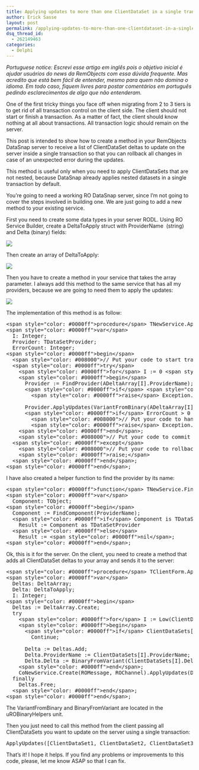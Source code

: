 ```yaml
---
title: Applying updates to more than one ClientDataSet in a single transaction with RemObjects SDK
author: Erick Sasse
layout: post
permalink: /applying-updates-to-more-than-one-clientdataset-in-a-single-transaction/
dsq_thread_id:
  - 262149463
categories:
  - Delphi
---
```

*Portuguese notice: Escrevi esse artigo em inglês pois o objetivo inicial é ajudar usuários do news da RemObjects com essa dúvida frequente. Mas acredito que está bem fácil de entender, mesmo para quem não domina o idioma. Em todo caso, fiquem livres para postar comentários em português pedindo esclarecimentos de algo que não entenderam.*

One of the first tricky things you face off when migrating from 2 to 3 tiers is to get rid of all transaction control on the client side. The client should not start or finish a transaction. As&nbsp;a matter of fact, the client should know nothing at all about transactions. All transaction logic should remain on the server.

This post is intended to show how to create a method in your RemObjects DataSnap server to receive a list of ClientDataSet deltas to update on the server inside a single transaction so that you can rollback all changes in case of an unexpected error during the updates.

This method is useful only when you need to apply ClientDataSets that are not nested, because DataSnap already applies nested datasets in a single transaction by default. 

You&#8217;re going to need a working RO DataSnap server, since I&#8217;m not going to cover the steps involved in building one. We are just going to add a new method to your existing service.

First you need to create some data types in your server RODL. Using RO Service Builder, create a DeltaToApply struct with ProviderName&nbsp; (string) and Delta (binary) fields:

<a href="http://static.flickr.com/103/269254526_41aeb130d8_o.png" target="_new" atomicselection="true"><img src="http://static.flickr.com/103/269254526_41aeb130d8_m.jpg" /></a> 

Then create an array of DeltaToApply:

<a href="http://static.flickr.com/115/269254527_72f30c3771_o.png" target="_new" atomicselection="true"><img src="http://static.flickr.com/115/269254527_72f30c3771_m.jpg" /></a> 

Then you have to create a method in your service that takes the array parameter. I always add&nbsp;this method to the same service that has all my providers, because we are going to need them to apply the updates:

<a href="http://static.flickr.com/98/269254528_f207cfe92a_o.png" target="_new" atomicselection="true"><img src="http://static.flickr.com/98/269254528_f207cfe92a_m.jpg" /></a> 

The implementation of this method is as follow:&nbsp;

<pre class="wp-code-highlight prettyprint">&lt;span style="color: #0000ff"&gt;procedure&lt;/span&gt; TNewService.ApplyUpdates(&lt;span style="color: #0000ff"&gt;var&lt;/span&gt; ADeltaArray: DeltaArray);
&lt;span style="color: #0000ff"&gt;var&lt;/span&gt;
  I: Integer;
  Provider: TDataSetProvider;
  ErrorCount: Integer;
&lt;span style="color: #0000ff"&gt;begin&lt;/span&gt;
  &lt;span style="color: #008000"&gt;// Put your code to start transaction&lt;/span&gt;
  &lt;span style="color: #0000ff"&gt;try&lt;/span&gt;
    &lt;span style="color: #0000ff"&gt;for&lt;/span&gt; I := 0 &lt;span style="color: #0000ff"&gt;to&lt;/span&gt; ADeltaArray.Count - 1 &lt;span style="color: #0000ff"&gt;do&lt;/span&gt;
    &lt;span style="color: #0000ff"&gt;begin&lt;/span&gt;
      Provider := FindProvider(ADeltaArray[I].ProviderName);
      &lt;span style="color: #0000ff"&gt;if&lt;/span&gt; &lt;span style="color: #0000ff"&gt;not&lt;/span&gt; Assigned(Provider) &lt;span style="color: #0000ff"&gt;then&lt;/span&gt;
        &lt;span style="color: #0000ff"&gt;raise&lt;/span&gt; Exception.Create(&#039;Provider &lt;span style="color: #0000ff"&gt;not&lt;/span&gt; found: &#039; + ADeltaArray[I].ProviderName);

      Provider.ApplyUpdates(VariantFromBinary(ADeltaArray[I].Delta), 0, ErrorCount);
      &lt;span style="color: #0000ff"&gt;if&lt;/span&gt; ErrorCount &gt; 0 &lt;span style="color: #0000ff"&gt;then&lt;/span&gt;
        &lt;span style="color: #008000"&gt;// Put your code to handle errors&lt;/span&gt;
        &lt;span style="color: #0000ff"&gt;raise&lt;/span&gt; Exception.Create(&#039;Errors during applyupdates: &#039; + Provider.Name);
    &lt;span style="color: #0000ff"&gt;end&lt;/span&gt;;
    &lt;span style="color: #008000"&gt;// Put your code to commit the transaction&lt;/span&gt;
  &lt;span style="color: #0000ff"&gt;except&lt;/span&gt;
    &lt;span style="color: #008000"&gt;// Put your code to rollback the transaction&lt;/span&gt;
    &lt;span style="color: #0000ff"&gt;raise;&lt;/span&gt;
  &lt;span style="color: #0000ff"&gt;end&lt;/span&gt;;
&lt;span style="color: #0000ff"&gt;end&lt;/span&gt;;</pre>

I have also created a helper function to find the provider by its name:

<pre class="wp-code-highlight prettyprint">&lt;span style="color: #0000ff"&gt;function&lt;/span&gt; TNewService.FindProvider(ProviderName: &lt;span style="color: #0000ff"&gt;string&lt;/span&gt;): TDataSetProvider;
&lt;span style="color: #0000ff"&gt;var&lt;/span&gt;
  Component: TObject;
&lt;span style="color: #0000ff"&gt;begin&lt;/span&gt;
  Component := FindComponent(ProviderName);
  &lt;span style="color: #0000ff"&gt;if&lt;/span&gt; Component is TDataSetProvider &lt;span style="color: #0000ff"&gt;then&lt;/span&gt;
    Result := Component as TDataSetProvider
  &lt;span style="color: #0000ff"&gt;else&lt;/span&gt;
    Result := &lt;span style="color: #0000ff"&gt;nil&lt;/span&gt;;
&lt;span style="color: #0000ff"&gt;end&lt;/span&gt;;</pre>

Ok, this is it for the server. On the client, you need to create a method that adds all ClientDataSet deltas to your array and sends it to the server:

<pre class="wp-code-highlight prettyprint">&lt;span style="color: #0000ff"&gt;procedure&lt;/span&gt; TClientForm.ApplyUpdates(ClientDataSets: &lt;span style="color: #0000ff"&gt;array&lt;/span&gt; &lt;span style="color: #0000ff"&gt;of&lt;/span&gt; TClientDataSet);
&lt;span style="color: #0000ff"&gt;var&lt;/span&gt;
  Deltas: DeltaArray;
  Delta: DeltaToApply;
  I: Integer;
&lt;span style="color: #0000ff"&gt;begin&lt;/span&gt;
  Deltas := DeltaArray.Create;
  try
    &lt;span style="color: #0000ff"&gt;for&lt;/span&gt; I := Low(ClientDataSets) &lt;span style="color: #0000ff"&gt;to&lt;/span&gt; High(ClientDataSets) &lt;span style="color: #0000ff"&gt;do&lt;/span&gt;
    &lt;span style="color: #0000ff"&gt;begin&lt;/span&gt;
      &lt;span style="color: #0000ff"&gt;if&lt;/span&gt; ClientDataSets[I].ChangeCount = 0 &lt;span style="color: #0000ff"&gt;then&lt;/span&gt;
        Continue;

      Delta := Deltas.Add;
      Delta.ProviderName := ClientDataSets[I].ProviderName;
      Delta.Delta := BinaryFromVariant(ClientDataSets[I].Delta);
    &lt;span style="color: #0000ff"&gt;end&lt;/span&gt;;
    CoNewService.Create(ROMessage, ROChannel).ApplyUpdates(Deltas);
  finally
    Deltas.Free;
  &lt;span style="color: #0000ff"&gt;end&lt;/span&gt;;
&lt;span style="color: #0000ff"&gt;end&lt;/span&gt;;</pre>

The VariantFromBinary and BinaryFromVariant are located in the uROBinaryHelpers unit.

Then you just need to call this method from the client passing all ClientDataSets you want to update on the server using a single transaction:

<pre class="wp-code-highlight prettyprint">ApplyUpdates([ClientDataSet1, ClientDataSet2, ClientDataSet3]);</pre>

That&#8217;s it! I hope it helps. If you find any problems or improvements to this code, please, let me know ASAP so that I can fix.